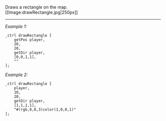 Draws a rectangle on the map.<br> [[Image:drawRectangle.jpg|250px]]


---
*Example 1:*
```sqf
_ctrl drawRectangle [
	getPos player,
	20,
	20,
	getDir player,
	[0,0,1,1],
	""
];
```

*Example 2:*
```sqf
_ctrl drawRectangle [
	player,
	10,
	20,
	getDir player,
	[1,1,1,1],
	"#(rgb,8,8,3)color(1,0,0,1)"
];
```